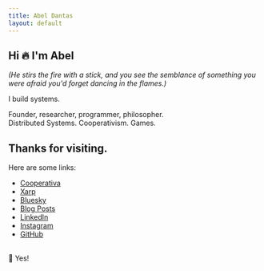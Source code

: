 ```yaml
---
title: Abel Dantas
layout: default
---
```


## Hi 🔥 I'm Abel

_(He stirs the fire with a stick, and you see the semblance of something you were afraid you'd forget dancing in the flames.)_

I build systems. <!-- _(He throws a ball at you with a wink, and you catch it effortlessly.)_ -->

Founder, researcher, programmer, philosopher. <br>
Distributed Systems. Cooperativism. Games.

## Thanks for visiting.
Here are some links:

- [Cooperativa](https://cpds.pt/)
- [Xarp](https://xarp.pt/)
- [Bluesky](https://bsky.app/profile/abeldantas.bsky.social)
- [Blog Posts](https://medium.com/@dantas.abel)
- [LinkedIn](https://linkedin.com/in/abel-dantas)
- [Instagram](https://www.instagram.com/affdantas/)
- [GitHub](https://github.com/abeldantas)

<br>
🔮 Yes!


